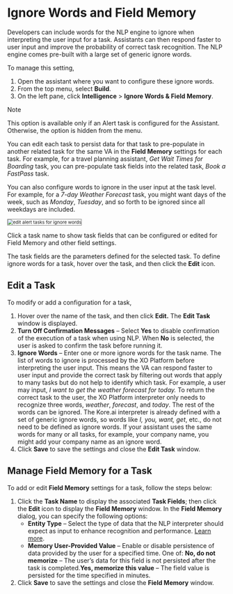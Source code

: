 # Ignore Words and Field Memory

Developers can include words for the NLP engine to ignore when interpreting the user input for a task. Assistants can then respond faster to user input and improve the probability of correct task recognition. The NLP engine comes pre-built with a large set of generic ignore words.

To manage this setting,

1. Open the assistant where you want to configure these ignore words.
2. From the top menu, select **Build**.
3. On the left pane, click **Intelligence** > **Ignore Words & Field Memory**.

<div class="admonition note">
<p class="admonition-title">Note</p>
<p>This option is available only if an Alert task is configured for the Assistant. Otherwise, the option is hidden from the menu.</p>
</div>

You can edit each task to persist data for that task to pre-populate in another related task for the same VA in the **Field Memory** settings for each task. For example, for a travel planning assistant, *Get Wait Times for Boarding* task, you can pre-populate task fields into the related task, *Book a FastPass* task. 

You can also configure words to ignore in the user input at the task level. For example, for a *7-day Weather Forecast* task, you might want days of the week, such as *Monday*, *Tuesday*, and so forth to be ignored since all weekdays are included.

<img src="../images/ignore-words-edit-alert-tasks.png" alt="edit alert tasks for ignore words" title="edit alert tasks for ignore words" style="border: 1px solid gray; zoom:75%;">

Click a task name to show task fields that can be configured or edited for Field Memory and other field settings. 

The task fields are the parameters defined for the selected task. To define ignore words for a task, hover over the task, and then click the **Edit** icon.

## Edit a Task

To modify or add a configuration for a task,

1. Hover over the name of the task, and then click **Edit.** The **Edit Task** window is displayed.
2. **Turn Off Confirmation Messages** – Select **Yes** to disable confirmation of the execution of a task when using NLP. When **No** is selected, the user is asked to confirm the task before running it.
3. **Ignore Words** – Enter one or more ignore words for the task name. The list of words to ignore is processed by the XO Platform before interpreting the user input.
This means the VA can respond faster to user input and provide the correct task by filtering out words that apply to many tasks but do not help to identify which task. For example, a user may input, *I want to get the weather forecast for today.* To return the correct task to the user, the XO Platform interpreter only needs to recognize three words, *weather*, *forecast*, and *today*. The rest of the words can be ignored. The Kore.ai interpreter is already defined with a set of generic ignore words, so words like *I, you, want, get*, etc., do not need to be defined as ignore words. If your assistant uses the same words for many or all tasks, for example, your company name, you might add your company name as an ignore word.
4. Click **Save** to save the settings and close the **Edit Task** window.

## Manage Field Memory for a Task

To add or edit **Field Memory** settings for a task, follow the steps below:

1. Click the **Task Name** to display the associated **Task Fields**; then click the **Edit** icon to display the **Field Memory** window. In the **Field Memory** dialog, you can specify the following options:
    * **Entity Type** – Select the type of data that the NLP interpreter should expect as input to enhance recognition and performance. <a href="https://docsinternal-kore.github.io/docs/xo/automation/use-cases/dialogs/entity-types/" target="_blank">Learn more</a>.
    * **Memory User-Provided Value** – Enable or disable persistence of data provided by the user for a specified time. One of: 
**No, do not memorize** – The user’s data for this field is not persisted after the task is completed.**Yes, memorize this value** – The field value is persisted for the time specified in minutes.
2. Click **Save** to save the settings and close the **Field Memory** window.